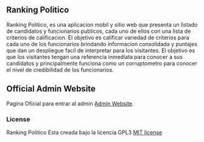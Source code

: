 ## Ranking Politico

Ranking Politico, es una aplicacion mobil y sitio web que presenta un listado de candidatos y funcionarios publicos, cada uno de ellos con una lista de criterios de calificacion. El objetivo es calificar variedad de criterios para cada uno de los funcionarios brindando informacion consolidada y puntajes que dan un despliegue facil de interpretar para los visitantes. El objetivo es que los visitantes tengan una referencia inmediata para conocer a sus candidatos y principalmente funciona como un corruptometro para conocer el nivel de credibilidad de los funcionarios.

## Official  Admin Website

Pagina Oficial para entrar al admin [Admin Website](http://rankingpolitico.hackatoncivico.com).

### License

Ranking Politico Esta creada bajo la licencia GPL3 [MIT license](http://opensource.org/licenses/MIT)
